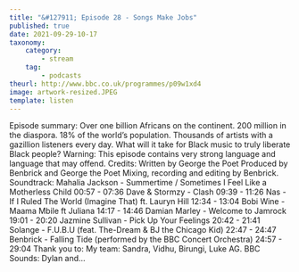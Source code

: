 ```yaml
---
title: "&#127911; Episode 28 - Songs Make Jobs"
published: true
date: 2021-09-29-10-17
taxonomy:
    category:
        - stream
    tag:
        - podcasts
theurl: http://www.bbc.co.uk/programmes/p09w1xd4
image: artwork-resized.JPEG
template: listen
---
```


Episode summary: Over one billion Africans on the continent. 200 million in the diaspora. 18% of the world&rsquo;s population. Thousands of artists with a gazillion listeners every day. What will it take for Black music to truly liberate Black people? Warning: This episode contains very strong language and language that may offend. Credits: Written by George the Poet Produced by Benbrick and George the Poet Mixing, recording and editing by Benbrick. Soundtrack: Mahalia Jackson - Summertime / Sometimes I Feel Like a Motherless Child 00:57 - 07:36 Dave &amp; Stormzy - Clash 09:39 - 11:26 Nas - If I Ruled The World (Imagine That) ft. Lauryn Hill 12:34 - 13:04 Bobi Wine - Maama Mbile ft Juliana 14:17 - 14:46 Damian Marley - Welcome to Jamrock 19:01 - 20:20 Jazmine Sullivan - Pick Up Your Feelings 20:42 - 21:41 Solange - F.U.B.U (feat. The-Dream &amp; BJ the Chicago Kid) 22:47 - 24:47 Benbrick - Falling Tide (performed by the BBC Concert Orchestra) 24:57 - 29:04 Thank you to: My team: Sandra, Vidhu, Birungi, Luke AG. BBC Sounds: Dylan and&hellip;
